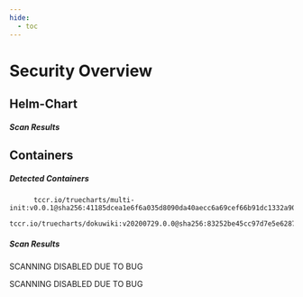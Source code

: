 ```yaml
---
hide:
  - toc
---
```


# Security Overview

<link href="https://truecharts.org/_static/trivy.css" type="text/css" rel="stylesheet" />

## Helm-Chart

##### Scan Results


## Containers

##### Detected Containers

          tccr.io/truecharts/multi-init:v0.0.1@sha256:41185dcea1e6f6a035d8090da40aecc6a69cef66b91dc1332a90c9d22861d367
          tccr.io/truecharts/dokuwiki:v20200729.0.0@sha256:83252be45cc97d7e5e6287dad3b2f4324e4787c83668f824cbcec7cd6b26834b

##### Scan Results

SCANNING DISABLED DUE TO BUG

SCANNING DISABLED DUE TO BUG
